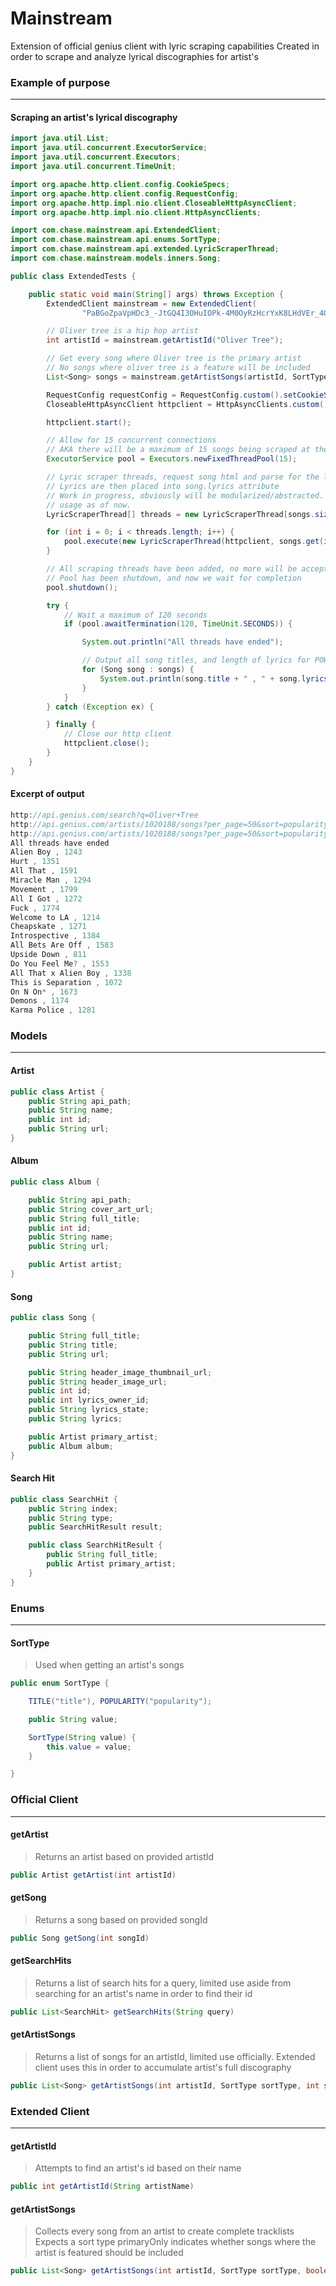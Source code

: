 # Mainstream
Extension of official genius client with lyric scraping capabilities
Created in order to scrape and analyze lyrical discographies for artist's


### Example of purpose
-------------
#### Scraping an artist's lyrical discography
```Java
import java.util.List;
import java.util.concurrent.ExecutorService;
import java.util.concurrent.Executors;
import java.util.concurrent.TimeUnit;

import org.apache.http.client.config.CookieSpecs;
import org.apache.http.client.config.RequestConfig;
import org.apache.http.impl.nio.client.CloseableHttpAsyncClient;
import org.apache.http.impl.nio.client.HttpAsyncClients;

import com.chase.mainstream.api.ExtendedClient;
import com.chase.mainstream.api.enums.SortType;
import com.chase.mainstream.api.extended.LyricScraperThread;
import com.chase.mainstream.models.inners.Song;

public class ExtendedTests {

	public static void main(String[] args) throws Exception {
		ExtendedClient mainstream = new ExtendedClient(
				"PaBGoZpaVpHDc3_-JtGQ4I3OHuIOPk-4M0OyRzHcrYxK8LHdVEr_4Qf20DPadqtk");

		// Oliver tree is a hip hop artist
		int artistId = mainstream.getArtistId("Oliver Tree");

		// Get every song where Oliver tree is the primary artist
		// No songs where oliver tree is a feature will be included
		List<Song> songs = mainstream.getArtistSongs(artistId, SortType.POPULARITY, true);

		RequestConfig requestConfig = RequestConfig.custom().setCookieSpec(CookieSpecs.STANDARD).build();
		CloseableHttpAsyncClient httpclient = HttpAsyncClients.custom().setDefaultRequestConfig(requestConfig).build();

		httpclient.start();

		// Allow for 15 concurrent connections
		// AKA there will be a maximum of 15 songs being scraped at the same time
		ExecutorService pool = Executors.newFixedThreadPool(15);

		// Lyric scraper threads, request song html and parse for the lyrics
		// Lyrics are then placed into song.lyrics attribute
		// Work in progress, obviously will be modularized/abstracted. Very specific
		// usage as of now.
		LyricScraperThread[] threads = new LyricScraperThread[songs.size()];

		for (int i = 0; i < threads.length; i++) {
			pool.execute(new LyricScraperThread(httpclient, songs.get(i)));
		}

		// All scraping threads have been added, no more will be accepted
		// Pool has been shutdown, and now we wait for completion
		pool.shutdown();

		try {
			// Wait a maximum of 120 seconds
			if (pool.awaitTermination(120, TimeUnit.SECONDS)) {

				System.out.println("All threads have ended");

				// Output all song titles, and length of lyrics for POW
				for (Song song : songs) {
					System.out.println(song.title + " , " + song.lyrics.length());
				}
			}
		} catch (Exception ex) {

		} finally {
			// Close our http client
			httpclient.close();
		}
	}
}
```

#### Excerpt of output
```Java
http://api.genius.com/search?q=Oliver+Tree
http://api.genius.com/artists/1020188/songs?per_page=50&sort=popularity&page=1
http://api.genius.com/artists/1020188/songs?per_page=50&sort=popularity&page=2
All threads have ended
Alien Boy , 1243
Hurt , 1351
All That , 1591
Miracle Man , 1294
Movement , 1799
All I Got , 1272
Fuck , 1774
Welcome to LA , 1214
Cheapskate , 1271
Introspective , 1384
All Bets Are Off , 1583
Upside Down , 811
Do You Feel Me? , 1553
All That x Alien Boy , 1338
This is Separation , 1072
On N On* , 1673
Demons , 1174
Karma Police , 1281
```







### Models
-------------
#### Artist
```Java
public class Artist {
	public String api_path;
	public String name;
	public int id;
	public String url;
}
```

#### Album
```Java
public class Album {

	public String api_path;
	public String cover_art_url;
	public String full_title;
	public int id;
	public String name;
	public String url;

	public Artist artist;
}
```

#### Song
```Java
public class Song {

	public String full_title;
	public String title;
	public String url;

	public String header_image_thumbnail_url;
	public String header_image_url;
	public int id;
	public int lyrics_owner_id;
	public String lyrics_state;
	public String lyrics;

	public Artist primary_artist;
	public Album album;
}
```

#### Search Hit
```Java
public class SearchHit {
	public String index;
	public String type;
	public SearchHitResult result;

	public class SearchHitResult {
		public String full_title;
		public Artist primary_artist;
	}
}
```

### Enums
-------------
#### SortType
> Used when getting an artist's songs
```Java
public enum SortType {

	TITLE("title"), POPULARITY("popularity");

	public String value;

	SortType(String value) {
		this.value = value;
	}

}
```

### Official Client
-------------
#### getArtist
> Returns an artist based on provided artistId
```Java
public Artist getArtist(int artistId)
```

#### getSong
> Returns a song based on provided songId
```Java
public Song getSong(int songId)
```

#### getSearchHits
> Returns a list of search hits for a query, limited use aside from searching for an artist's name in order to find their id
```Java
public List<SearchHit> getSearchHits(String query)
```

#### getArtistSongs
> Returns a list of songs for an artistId, limited use officially. Extended client uses this in order to accumulate artist's full discography
```Java
public List<Song> getArtistSongs(int artistId, SortType sortType, int songsPerPage, int page)
```

### Extended Client
-------------
#### getArtistId
> Attempts to find an artist's id based on their name
```Java
public int getArtistId(String artistName)
```

#### getArtistSongs
> Collects every song from an artist to create complete tracklists
> Expects a sort type
> primaryOnly indicates whether songs where the artist is featured should be included
```Java
public List<Song> getArtistSongs(int artistId, SortType sortType, boolean primaryOnly)
```
